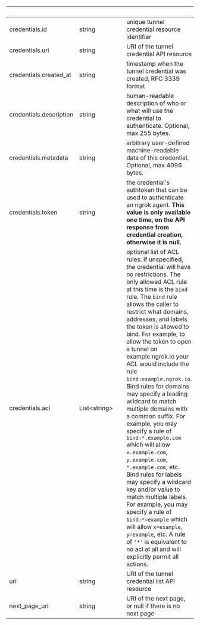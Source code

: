 
|&nbsp;|&nbsp;|&nbsp;|&nbsp;|
|---|---|---|---|
| credentials.id | string | | unique tunnel credential resource identifier |
| credentials.uri | string | | URI of the tunnel credential API resource |
| credentials.created_at | string | | timestamp when the tunnel credential was created, RFC 3339 format |
| credentials.description | string | | human-readable description of who or what will use the credential to authenticate. Optional, max 255 bytes. |
| credentials.metadata | string | | arbitrary user-defined machine-readable data of this credential. Optional, max 4096 bytes. |
| credentials.token | string | | the credential's authtoken that can be used to authenticate an ngrok agent. **This value is only available one time, on the API response from credential creation, otherwise it is null.** |
| credentials.acl | List&lt;string&gt; | | optional list of ACL rules. If unspecified, the credential will have no restrictions. The only allowed ACL rule at this time is the `bind` rule. The `bind` rule allows the caller to restrict what domains, addresses, and labels the token is allowed to bind. For example, to allow the token to open a tunnel on example.ngrok.io your ACL would include the rule `bind:example.ngrok.io`. Bind rules for domains may specify a leading wildcard to match multiple domains with a common suffix. For example, you may specify a rule of `bind:*.example.com` which will allow `x.example.com`, `y.example.com`, `*.example.com`, etc. Bind rules for labels may specify a wildcard key and/or value to match multiple labels. For example, you may specify a rule of `bind:*=example` which will allow `x=example`, `y=example`, etc. A rule of `'*'` is equivalent to no acl at all and will explicitly permit all actions. |
| uri | string | | URI of the tunnel credential list API resource |
| next_page_uri | string | | URI of the next page, or null if there is no next page |